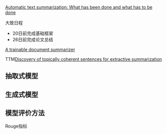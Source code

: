 [Automatic text summarization: What has been done and what has to be done](https://arxiv.org/abs/1904.00688) 

大致日程

- 20日前完成基础框架
- 26日前完成论文总结

[A trainable document summarizer](https://dl.acm.org/citation.cfm?doid=215206.215333)

TTM[Discovery of topically coherent sentences for extractive summarization](https://dl.acm.org/citation.cfm?id=2002472.2002535)

## 抽取式模型



## 生成式模型

## 模型评价方法

Rouge指标